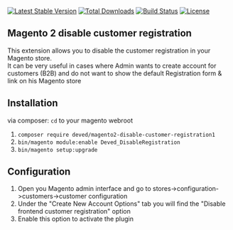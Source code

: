 [![Latest Stable Version](https://poser.pugx.org/deved/magento2-disable-customer-registration/v/stable)](https://packagist.org/packages/deved/magento2-disable-customer-registration)
[![Total Downloads](https://poser.pugx.org/deved/magento2-disable-customer-registration/downloads)](https://packagist.org/packages/deved/magento2-disable-customer-registration)
[![Build Status](https://travis-ci.org/deved-it/magento2-disable-customer-registration.svg?branch=master)](https://travis-ci.org/deved-it/magento2-disable-customer-registration)
[![License](https://poser.pugx.org/deved/magento2-disable-customer-registration/license)](https://packagist.org/packages/deved/magento2-disable-customer-registration)


## Magento 2 disable customer registration
This extension allows you to disable the customer registration in your Magento store.  
It can be very useful in cases where Admin wants to create account for customers (B2B) and do not want to show the
default Registration form & link on his Magento store

## Installation
via composer:
`cd` to your magento webroot    
1. `composer require deved/magento2-disable-customer-registration1`  
2. `bin/magento module:enable Deved_DisableRegistration`
3. `bin/magento setup:upgrade`

## Configuration
1. Open you Magento admin interface and go to stores->configuration->customers->customer configuration
2. Under the "Create New Account Options" tab you will find the "Disable frontend customer registration" option
3. Enable this option to activate the plugin
